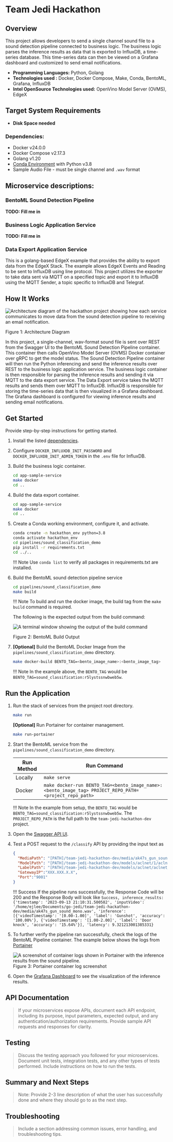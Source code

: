 # Team Jedi Hackathon
## Overview
This project allows developers to send a single channel sound file to a sound detection pipeline connected to business logic. 
The business logic parses the inference results as data that is exported to InfluxDB, a time-series database.
This time-series data can then be viewed on a Grafana dashboard and customized to send email notifications.

-  **Programming Languages:** Python, Golang
-  **Technologies used :** Docker, Docker Compose, Make, Conda, BentoML, Grafana, InfluxDB 
-  **Intel OpenSource Technologies used:** OpenVino Model Server (OVMS), EdgeX

## Target System Requirements
-  **Disk Space needed**

### Dependencies:
- Docker v24.0.0
- Docker Compose v2.17.3
- Golang v1.20
- [Conda Environment](https://docs.conda.io/projects/miniconda/en/latest/miniconda-install.html) with Python v3.8
- Sample Audio File - must be single channel and `.wav` format

## Microservice descriptions:

### BentoML Sound Detection Pipeline

**TODO: Fill me in**

### Business Logic Application Service

**TODO: Fill me in**

### Data Export Application Service

This is a golang-based EdgeX example that provides the ability to export data from the EdgeX Stack.
The example allows EdgeX Events and Reading to be sent to InfluxDB using line protocol. 
This project utilizes the exporter to take data sent via MQTT on a specified topic and export it to InfluxDB using the MQTT Sender, a topic specific to InfluxDB and Telegraf. 

## How It Works

![Architecture diagram of the hackathon project showing how each service communicates to move data from the sound detection pipeline to receiving an email notification.](./images/Hackathon_TeamJediarch.jpg)

Figure 1: Architecture Diagram

In this project, a single-channel, wav-format sound file is sent over REST from the Swagger UI to the BentoML Sound Detection Pipeline container. 
This container then calls OpenVino Model Server (OVMS) Docker container over gRPC to get the model status. 
The Sound Detection Pipeline container will then run the Python inferencing and send the inference results over REST to the business logic application service.
The business logic container is then responsible for parsing the inference results and sending it via MQTT to the data export service.
The Data Export service takes the MQTT results and sends them over MQTT to InfluxDB. 
InfluxDB is responsible for storing the time-series data that is then visualized in a Grafana dashboard. 
The Grafana dashboard is configured for viewing inference results and sending email notifications.

## Get Started
Provide step-by-step instructions for getting started.

1. Install the listed [dependencies](#dependencies).
2. Configure `DOCKER_INFLUXDB_INIT_PASSWORD` and `DOCKER_INFLUXDB_INIT_ADMIN_TOKEN` in the `.env` file for InfluxDB.

2. Build the business logic container.
    ```bash
    cd app-sample-service
    make docker
    cd ..
    ```

2. Build the data export container. 
    ```bash
    cd app-sample-service
    make docker
    cd ..
    ```

3. Create a Conda working environment, configure it, and activate.
    ```bash
    conda create -n hackathon_env python=3.8
    conda activate hackathon_env
    cd pipelines/sound_classification_demo
    pip install -r requirements.txt
    cd ../..
    ```
   
    !!! Note
        Use `conda list` to verify all packages in requirements.txt are installed.

4. Build the BentoML sound detection pipeline service
    ```bash
    cd pipelines/sound_classification_demo
    make build
    ```

    !!! Note
        To build and run the docker image, the build tag from the `make build` command is required.
    
    The following is the expected output from the build command:

    ![A terminal window showing the output of the build command](./images/bentoml-build-output.png)

    Figure 2: BentoML Build Output

5. **[Optional]** Build the BentoML Docker Image from the `pipelines/sound_classification_demo` directory.
    ```bash
    make docker-build BENTO_TAG=<bento_image_name>:<bento_image_tag>
    ```
   
    !!! Note
        In the example above, the `BENTO_TAG` would be `BENTO_TAG=sound_classification:r5lystssnwbweb5w`.

## Run the Application

1. Run the stack of services from the project root directory.
    ```bash
    make run
    ```
    **[Optional]** Run Portainer for container management.   
    ```bash
    make run-portainer
    ```
2. Start the BentoML service from the `pipelines/sound_classification_demo` directory.

    | Run Method | Run Command |
    |------------|-------------|
    | Locally    | `make serve` |
    | Docker     | `make docker-run BENTO_TAG=<bento_image_name>:<bento_image_tag> PROJECT_REPO_PATH=<project_repo_path>`            |

    !!! Note
        In the example from setup, the `BENTO_TAG` would be `BENTO_TAG=sound_classification:r5lystssnwbweb5w`.
        The `PROJECT_REPO_PATH` is the full path to the `team-jedi-hackathon-dev` project.

2. Open the [Swagger API UI](http://0.0.0.0:3000/).
3. Test a POST request to the `/classify` API by providing the input text as
    ```json
    {
      "MediaPath": "[PATH]/team-jedi-hackathon-dev/media/ak47s_gun_sound_mono.wav",
      "ModelPath": "[PATH]/team-jedi-hackathon-dev/models/aclnet/1/aclnet_des_53.xml",
      "LabelPath": "[PATH]/team-jedi-hackathon-dev/models/aclnet/aclnet_53cl.txt", 
      "GatewayIP":"XXX.XXX.X.X", 
      "Port":"9001"
    }
    ```
   
    !!! Success
        If the pipeline runs successfully, the Response Code will be 200 and the Response Body will look like `Success, inference_results: {'timestamp': '2023-09-13 21:10:31.500582', 'inputVideo': '/home/ejlee/Documents/go-jedi/team-jedi-hackathon-dev/media/ak47s_gun_sound_mono.wav', 'inference': [{'videoTimestamp': '[0.00-1.00]', 'label': 'Gunshot', 'accuracy': '100.00%'}, {'videoTimestamp': '[1.00-2.00]', 'label': 'Door knock', 'accuracy': '15.64%'}], 'latency': 9.321213001385331}`
4. To further verify the pipeline ran successfully, check the logs of the BentoML Pipeline container. The example below shows the logs from [Portainer](http://0.0.0.0:9000)

   ![A screenshot of container logs shown in Portainer with the inference results from the sound pipeline.](./images/Portainer-bentoml-inference.png)
    Figure 3: Portainer container log screenshot

4. Open the [Grafana Dashboard](http://0.0.0.0:3001/grafana) to see the visualization of the inference results.

## API Documentation
> If your microservices expose APIs, document each API endpoint, including its purpose, input parameters, expected output, and any authentication/authorization requirements.
> Provide sample API requests and responses for clarity.

## Testing
> Discuss the testing approach you followed for your microservices.
> Document unit tests, integration tests, and any other types of tests performed.
> Include instructions on how to run the tests.

## Summary and Next Steps
>Note: Provide 2-3 line description of what the user has successfully done and
>where they should go to as the next step.

## Troubleshooting
>Include a section addressing common issues, error handling, and troubleshooting tips.
